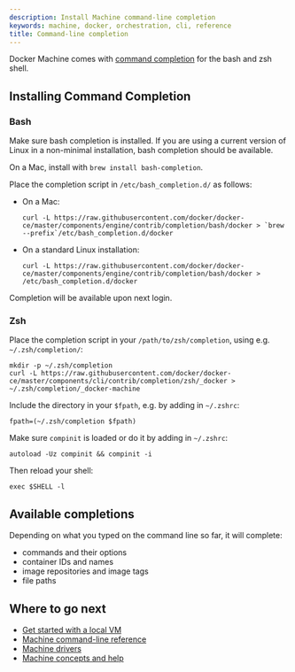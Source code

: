 ```yaml
---
description: Install Machine command-line completion
keywords: machine, docker, orchestration, cli, reference
title: Command-line completion
---
```


Docker Machine comes with [command completion](http://en.wikipedia.org/wiki/Command-line_completion)
for the bash and zsh shell.

## Installing Command Completion

### Bash

Make sure bash completion is installed. If you are using a current version of
Linux in a non-minimal installation, bash completion should be available.

On a Mac, install with `brew install bash-completion`.

Place the completion script in `/etc/bash_completion.d/` as follows:

*   On a Mac:

    ```shell
    curl -L https://raw.githubusercontent.com/docker/docker-ce/master/components/engine/contrib/completion/bash/docker > `brew --prefix`/etc/bash_completion.d/docker
    ```

*   On a standard Linux installation:

    ```shell
    curl -L https://raw.githubusercontent.com/docker/docker-ce/master/components/engine/contrib/completion/bash/docker > /etc/bash_completion.d/docker
    ```

Completion will be available upon next login.


### Zsh

Place the completion script in your `/path/to/zsh/completion`, using e.g. `~/.zsh/completion/`:

```shell
mkdir -p ~/.zsh/completion
curl -L https://raw.githubusercontent.com/docker/docker-ce/master/components/cli/contrib/completion/zsh/_docker > ~/.zsh/completion/_docker-machine
```

Include the directory in your `$fpath`, e.g. by adding in `~/.zshrc`:

```shell
fpath=(~/.zsh/completion $fpath)
```

Make sure `compinit` is loaded or do it by adding in `~/.zshrc`:

```shell
autoload -Uz compinit && compinit -i
```

Then reload your shell:

```shell
exec $SHELL -l
```

## Available completions

Depending on what you typed on the command line so far, it will complete:

- commands and their options
- container IDs and names
- image repositories and image tags
- file paths

## Where to go next

* [Get started with a local VM](/machine/get-started.md)
* [Machine command-line reference](/machine/reference/index.md)
* [Machine drivers](/machine/drivers/index.md)
* [Machine concepts and help](/machine/concepts.md)
